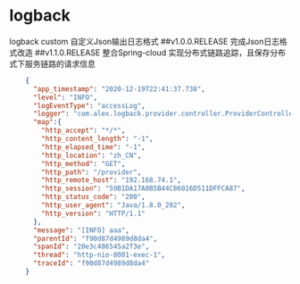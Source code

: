 # logback
logback custom
自定义Json输出日志格式
##v1.0.0.RELEASE
    完成Json日志格式改造
##v1.1.0.RELEASE
    整合Spring-cloud 实现分布式链路追踪，且保存分布式下服务链路的请求信息
```json
    {
      "app_timestamp": "2020-12-19T22:41:37.738",
      "level": "INFO",
      "logEventType": "accessLog",
      "logger": "com.alex.logback.provider.controller.ProviderController",
      "map":{
        "http_accept": "*/*",
        "http_content_length": "-1",
        "http_elapsed_time": "-1",
        "http_location": "zh_CN",
        "http_method": "GET",
        "http_path": "/provider",
        "http_remote_host": "192.168.74.1",
        "http_session": "59B1DA17A8B5B44C86016D511DFFCA87",
        "http_status_code": "200",
        "http_user_agent": "Java/1.8.0_202",
        "http_version": "HTTP/1.1"
      },
      "message": "[INFO] aaa",
      "parentId": "f90d87d4989d8da4",
      "spanId": "20e3c486545a2f3e",
      "thread": "http-nio-8001-exec-1",
      "traceId": "f90d87d4989d8da4"
    }
```
